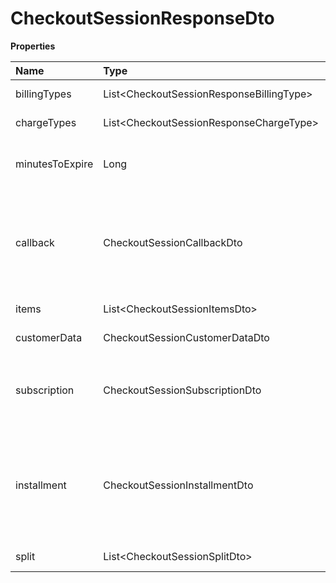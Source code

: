 # CheckoutSessionResponseDto

**Properties**

| Name            | Type                                       | Required | Description                                                                                    |
| :-------------- | :----------------------------------------- | :------- | :--------------------------------------------------------------------------------------------- |
| billingTypes    | List\<CheckoutSessionResponseBillingType\> | ❌       | Payment methods                                                                                |
| chargeTypes     | List\<CheckoutSessionResponseChargeType\>  | ❌       | Charge types                                                                                   |
| minutesToExpire | Long                                       | ❌       | Time in minutes for checkout expiration                                                        |
| callback        | CheckoutSessionCallbackDto                 | ❌       | Automatic redirection information after payment on the checkout screen                         |
| items           | List\<CheckoutSessionItemsDto\>            | ❌       | List of items at checkout                                                                      |
| customerData    | CheckoutSessionCustomerDataDto             | ❌       | Customer data                                                                                  |
| subscription    | CheckoutSessionSubscriptionDto             | ❌       | Subscription details, required if chargeTypes includes `RECURRENT`                             |
| installment     | CheckoutSessionInstallmentDto              | ❌       | Installment details. If informed, it will be mandatory to include the `INSTALLMENT` chargeType |
| split           | List\<CheckoutSessionSplitDto\>            | ❌       | Split Settings                                                                                 |

<!-- This file was generated by liblab | https://liblab.com/ -->
